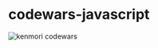 # codewars-javascript

<img src="https://kenjimorita.jp/wp-content/uploads/2022/08/5D54FE02-88B5-4DDE-9107-809A1D1B70BA.png" alt="kenmori codewars">


